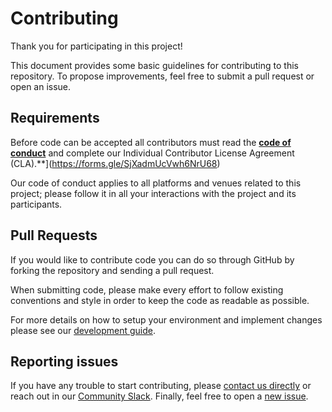 # Contributing

Thank you for participating in this project!

This document provides some basic guidelines for contributing to this repository. To propose improvements, feel free to
submit a pull request or open an issue.

## Requirements

Before code can be accepted all contributors must read the [**code of conduct**](./CODE_OF_CONDUCT.md)
and complete our Individual Contributor License Agreement (CLA).**](https://forms.gle/SjXadmUcVwh6NrU68)

Our code of conduct applies to all platforms and venues related to this project; please follow it in all your
interactions with the project and its participants.

## Pull Requests

If you would like to contribute code you can do so through GitHub by forking the repository and sending a pull request.

When submitting code, please make every effort to follow existing conventions and style in order to keep the code as
readable as possible.

For more details on how to setup your environment and implement changes please see our [development guide](./DEVELOPING.md).

## Reporting issues

If you have any trouble to start contributing, please [contact us directly](mailto:support@embrace.io) or reach out in
our [Community Slack](https://community.embrace.io/). Finally, feel free to open a [new issue](https://github.com/embrace-io/embrace-web-sdk/issues/new).
